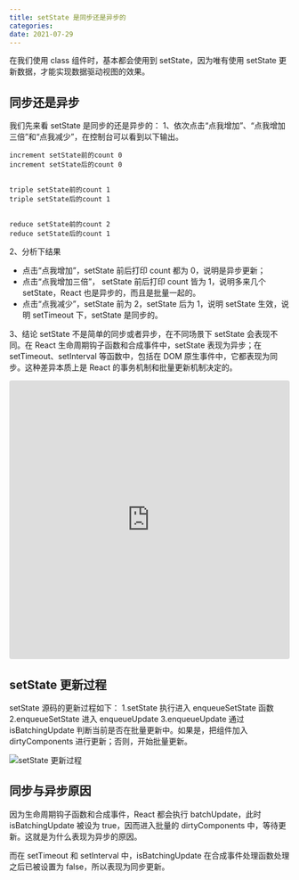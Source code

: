 ```yaml
---
title: setState 是同步还是异步的
categories:
date: 2021-07-29
---
```


在我们使用 class 组件时，基本都会使用到 setState，因为唯有使用 setState 更新数据，才能实现数据驱动视图的效果。

<!-- more -->

## 同步还是异步

我们先来看 setState 是同步的还是异步的：
1、依次点击“点我增加”、“点我增加三倍”和“点我减少”，在控制台可以看到以下输出。

```
increment setState前的count 0
increment setState后的count 0


triple setState前的count 1
triple setState后的count 1


reduce setState前的count 2
reduce setState后的count 1
```

2、分析下结果

- 点击“点我增加”，setState 前后打印 count 都为 0，说明是异步更新；
- 点击“点我增加三倍”， setState 前后打印 count 皆为 1，说明多来几个 setState，React 也是异步的，而且是批量一起的。
- 点击“点我减少”，setState 前为 2，setState 后为 1，说明 setState 生效，说明 setTimeout 下，setState 是同步的。

3、结论
setState 不是简单的同步或者异步，在不同场景下 setState 会表现不同。在 React 生命周期钩子函数和合成事件中，setState 表现为异步；在 setTimeout、setInterval 等函数中，包括在 DOM 原生事件中，它都表现为同步。这种差异本质上是 React 的事务机制和批量更新机制决定的。

<iframe src="https://codesandbox.io/embed/setstate-yz93g?fontsize=14&hidenavigation=1&theme=dark"
     style="width:100%; height:500px; border:0; border-radius: 4px; overflow:hidden;"
     title="setState"
     allow="accelerometer; ambient-light-sensor; camera; encrypted-media; geolocation; gyroscope; hid; microphone; midi; payment; usb; vr; xr-spatial-tracking"
     sandbox="allow-forms allow-modals allow-popups allow-presentation allow-same-origin allow-scripts"
   ></iframe>

## setState 更新过程

setState 源码的更新过程如下：
1.setState 执行进入 enqueueSetState 函数
2.enqueueSetState 进入 enqueueUpdate
3.enqueueUpdate 通过 isBatchingUpdate 判断当前是否在批量更新中。如果是，把组件加入 dirtyComponents 进行更新；否则，开始批量更新。

![setState 更新过程](./setState.png)

## 同步与异步原因

因为生命周期钩子函数和合成事件，React 都会执行 batchUpdate，此时 isBatchingUpdate 被设为 true，因而进入批量的 dirtyComponents 中，等待更新。这就是为什么表现为异步的原因。

而在 setTimeout 和 setInterval 中，isBatchingUpdate 在合成事件处理函数处理之后已被设置为 false，所以表现为同步更新。

<!-- 为什么要在生命周期钩子函数和合成事件将 isBatchingUpdate 置为 false，仍需要研究。 -->
